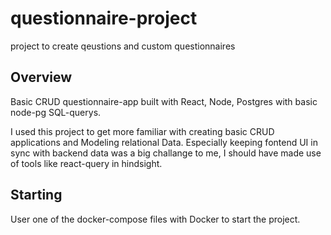 # questionnaire-project
project to create qeustions and custom questionnaires

## Overview
Basic CRUD questionnaire-app built with React, Node, Postgres with basic node-pg SQL-querys. 

I used this project to get more familiar with creating basic CRUD applications and Modeling relational Data. 
Especially keeping fontend UI in sync with backend data was a big challange to me, I should have made use of tools like react-query in hindsight.

## Starting
User one of the docker-compose files with Docker to start the project.
